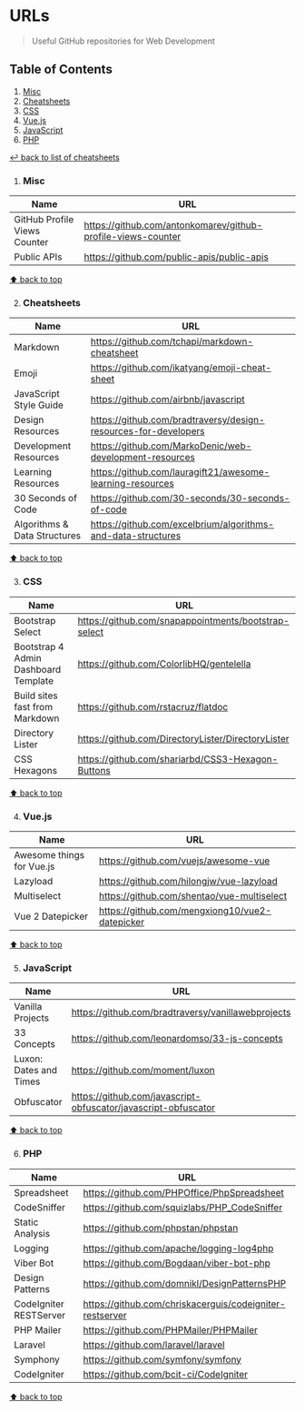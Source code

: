 # URLs
> Useful GitHub repositories for Web Development

## Table of Contents

1. [Misc](#misc)
1. [Cheatsheets](#cheatsheets)
1. [CSS](#css)
1. [Vue.js](#vuejs)
1. [JavaScript](#javascript)
1. [PHP](#php)

[↩ back to list of cheatsheets](README.md#list-of-cheatsheets)

1. ### Misc

Name | URL
------------- | -------------
GitHub Profile Views Counter| https://github.com/antonkomarev/github-profile-views-counter
Public APIs | https://github.com/public-apis/public-apis

[⬆ back to top](#table-of-contents)

2. ### Cheatsheets

Name | URL
------------- | -------------
Markdown | https://github.com/tchapi/markdown-cheatsheet
Emoji | https://github.com/ikatyang/emoji-cheat-sheet
JavaScript Style Guide | https://github.com/airbnb/javascript
Design Resources | https://github.com/bradtraversy/design-resources-for-developers
Development Resources| https://github.com/MarkoDenic/web-development-resources
Learning Resources | https://github.com/lauragift21/awesome-learning-resources
30 Seconds of Code | https://github.com/30-seconds/30-seconds-of-code
Algorithms & Data Structures | https://github.com/excelbrium/algorithms-and-data-structures

[⬆ back to top](#table-of-contents)

3. ### CSS

Name | URL
------------- | -------------
Bootstrap Select | https://github.com/snapappointments/bootstrap-select
Bootstrap 4 Admin Dashboard Template | https://github.com/ColorlibHQ/gentelella
Build sites fast from Markdown  | https://github.com/rstacruz/flatdoc
Directory Lister | https://github.com/DirectoryLister/DirectoryLister
CSS Hexagons | https://github.com/shariarbd/CSS3-Hexagon-Buttons

[⬆ back to top](#table-of-contents)

4. ### Vue.js

Name | URL
------------- | -------------
Awesome things for Vue.js| https://github.com/vuejs/awesome-vue
Lazyload | https://github.com/hilongjw/vue-lazyload
Multiselect | https://github.com/shentao/vue-multiselect
Vue 2 Datepicker | https://github.com/mengxiong10/vue2-datepicker

[⬆ back to top](#table-of-contents)

5. ### JavaScript

Name | URL
------------- | -------------
Vanilla Projects| https://github.com/bradtraversy/vanillawebprojects
33 Concepts | https://github.com/leonardomso/33-js-concepts
Luxon: Dates and Times| https://github.com/moment/luxon
Obfuscator | https://github.com/javascript-obfuscator/javascript-obfuscator

[⬆ back to top](#table-of-contents)

6. ### PHP

Name | URL
------------- | -------------
Spreadsheet | https://github.com/PHPOffice/PhpSpreadsheet
CodeSniffer | https://github.com/squizlabs/PHP_CodeSniffer
Static Analysis | https://github.com/phpstan/phpstan
Logging | https://github.com/apache/logging-log4php
Viber Bot | https://github.com/Bogdaan/viber-bot-php
Design Patterns | https://github.com/domnikl/DesignPatternsPHP
CodeIgniter RESTServer | https://github.com/chriskacerguis/codeigniter-restserver
PHP Mailer | https://github.com/PHPMailer/PHPMailer
Laravel | https://github.com/laravel/laravel
Symphony | https://github.com/symfony/symfony
CodeIgniter | https://github.com/bcit-ci/CodeIgniter

[⬆ back to top](#table-of-contents)